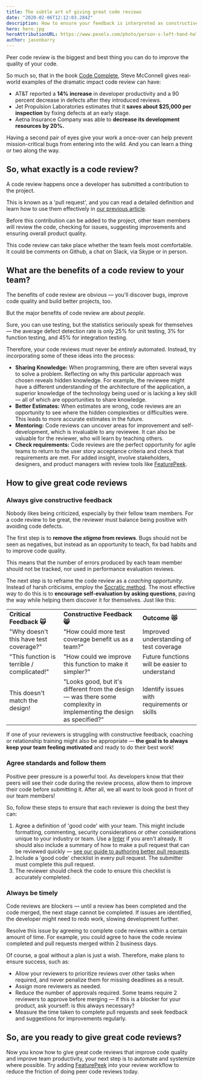 ```yaml
---
title: The subtle art of giving great code reviews
date: "2020-02-06T12:12:03.284Z"
description: How to ensure your feedback is interpreted as constructive criticism
hero: hero.jpg
heroAttributionURL: https://www.pexels.com/photo/person-s-left-hand-holding-green-leaf-plant-886521/
author: jasonbarry
---
```



Peer code review is the biggest and best thing you can do to improve the quality of your code.

So much so, that in the book [Code Complete](https://www.amazon.com/exec/obidos/ASIN/0735619670/codihorr-20), Steve McConnell gives real-world examples of the dramatic impact code review can have:


*   AT&T reported a **14% increase** in developer productivity and a 90 percent decrease in defects after they introduced reviews.
*   Jet Propulsion Laboratories estimates that it **saves about $25,000 per inspection** by fixing defects at an early stage.
*   Aetna Insurance Company was able to **decrease its development resources by 20%.**

Having a second pair of eyes give your work a once-over can help prevent mission-critical bugs from entering into the wild. And you can learn a thing or two along the way. 

## So, what exactly is a code review?

A code review happens once a developer has submitted a contribution to the project.

This is known as a 'pull request', and you can read a detailed definition and learn how to use them effectively in [our previous article](/blog/why-are-so-many-orgs-slow-to-approve-pull-requests/). 

Before this contribution can be added to the project, other team members will review the code, checking for issues, suggesting improvements and ensuring overall product quality.

This code review can take place whether the team feels most comfortable. It could be comments on Github, a chat on Slack, via Skype or in person. 


## What are the benefits of a code review to your team?

The benefits of code review are obvious — you'll discover bugs, improve code quality and build better projects, too.

But the major benefits of code review are about _people_. 

Sure, you can use testing, but the statistics seriously speak for themselves — the average defect detection rate is only 25% for unit testing, 3% for function testing, and 45% for integration testing. 

Therefore, your code reviews must never be _entirely_ automated. Instead, try incorporating some of these ideas into the process: 



*   **Sharing Knowledge:** When programming, there are often several ways to solve a problem. Reflecting on why this particular approach was chosen reveals hidden knowledge. For example, the reviewee might have a different understanding of the architecture of the application, a superior knowledge of the technology being used or is lacking a key skill — all of which are opportunities to share knowledge. 
*   **Better Estimates:** When estimates are wrong, code reviews are an opportunity to see where the hidden complexities or difficulties were. This leads to more accurate estimates in the future.
*   **Mentoring:** Code reviews can uncover areas for improvement and self-development, which is invaluable to any reviewee. It can also be valuable for the reviewer, who will learn by teaching others.
*   **Check requirements:** Code reviews are the perfect opportunity for agile teams to return to the user story acceptance criteria and check that requirements are met. For added insight, involve stakeholders, designers, and product managers with review tools like [FeaturePeek](https://featurepeek.com/).


## How to give great code reviews 


### Always give constructive feedback

Nobody likes being criticized, especially by their fellow team members. For a code review to be great, the reviewer must balance being positive with avoiding code defects.

The first step is to **remove the _stigma_ from reviews**. Bugs should not be seen as negatives, but instead as an opportunity to teach, fix bad habits and to improve code quality. 

This means that the number of errors produced by each team member should not be tracked, nor used in performance evaluation reviews. 

The next step is to reframe the code review as a _coaching opportunity_. Instead of harsh criticisms, employ the [Socratic method](https://en.wikipedia.org/wiki/Socratic_method). The most effective way to do this is to **encourage self-evaluation by asking questions**, paving the way while helping them discover it for themselves. Just like this: 


<table>
  <tr>
   <td><strong>Critical Feedback  🙀</strong>
   </td>
   <td><strong>Constructive Feedback 😸 </strong>
   </td>
   <td><strong>Outcome 😻</strong>
   </td>
  </tr>
  <tr>
   <td>"Why doesn't this have test coverage?"
   </td>
   <td>"How could more test coverage benefit us as a team?"
   </td>
   <td>Improved understanding of test coverage
   </td>
  </tr>
  <tr>
   <td>"This function is terrible / complicated!"
   </td>
   <td>"How could we improve this function to make it simpler?"
   </td>
   <td>Future functions will be easier to understand
   </td>
  </tr>
  <tr>
   <td>This doesn't match the design!
   </td>
   <td>"Looks good, but it's different from the design — was there some complexity in implementing the design as specified?"
   </td>
   <td>Identify issues with requirements or skills
   </td>
  </tr>
</table>


If one of your reviewers is struggling with constructive feedback, coaching or relationship training might also be appropriate — **the goal is to always keep your team feeling motivated** and ready to do their best work! 


### Agree standards and follow them

Positive peer pressure is a powerful tool. As developers know that their peers will see their code during the review process, allow them to improve their code before submitting it. After all, we all want to look good in front of our team members!

So, follow these steps to ensure that each reviewer is doing the best they can:



1. Agree a definition of 'good code' with your team. This might include formatting, commenting, security considerations or other considerations unique to your industry or team. Use a [linter](https://github.com/eslint/eslint) if you aren't already. It should also include a summary of how to make a pull request that can be reviewed quickly — [see our guide to authoring better pull requests](/blog/why-are-so-many-orgs-slow-to-approve-pull-requests/#how-can-you-speed-up-pull-requests). 
2. Include a 'good code' checklist in every pull request. The submitter must complete this pull request.
3. The reviewer should check the code to ensure this checklist is accurately completed. 


### Always be timely

Code reviews are blockers — until a review has been completed and the code merged, the next stage cannot be completed. If issues are identified, the developer might need to redo work, slowing development further.

Resolve this issue by agreeing to complete code reviews within a certain amount of time. For example, you could agree to have the code review completed and pull requests merged within 2 business days. 

Of course, a goal without a plan is just a wish. Therefore, make plans to ensure success, such as:



*   Allow your reviewers to prioritize reviews over other tasks when required, and never penalize them for missing deadlines as a result.
*   Assign more reviewers as needed. 
*   Reduce the number of approvals required. Some teams require 2 reviewers to approve before merging — if this is a blocker for your product, ask yourself: is this always necessary?
*   Measure the time taken to complete pull requests and seek feedback and suggestions for improvements regularly.


## So, are you ready to give great code reviews?

Now you know how to give great code reviews that improve code quality and improve team productivity, your next step is to automate and systemize where possible. Try adding [FeaturePeek](https://featurepeek.com/) into your review workflow to reduce the friction of doing peer code reviews today. 

